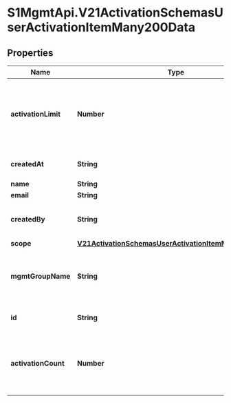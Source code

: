 # S1MgmtApi.V21ActivationSchemasUserActivationItemMany200Data

## Properties
Name | Type | Description | Notes
------------ | ------------- | ------------- | -------------
**activationLimit** | **Number** | This is the number of activations available with this group activation link. | 
**createdAt** | **String** | User invite creation date | 
**name** | **String** | User name | 
**email** | **String** | User email | 
**createdBy** | **String** | Username, who sent the invitation | 
**scope** | [**V21ActivationSchemasUserActivationItemMany200Scope**](V21ActivationSchemasUserActivationItemMany200Scope.md) |  | [optional] 
**mgmtGroupName** | **String** | Name of the group, where a new device is registered | [optional] 
**id** | **String** | User activation identifier | 
**activationCount** | **Number** | Counter of devices registered through the group activation link | 


